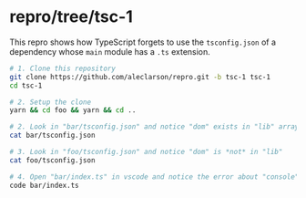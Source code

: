 # repro/tree/tsc-1

This repro shows how TypeScript forgets to use the `tsconfig.json` of a
dependency whose `main` module has a `.ts` extension.

```sh
# 1. Clone this repository
git clone https://github.com/aleclarson/repro.git -b tsc-1 tsc-1
cd tsc-1

# 2. Setup the clone
yarn && cd foo && yarn && cd ..

# 2. Look in "bar/tsconfig.json" and notice "dom" exists in "lib" array
cat bar/tsconfig.json

# 3. Look in "foo/tsconfig.json" and notice "dom" is *not* in "lib"
cat foo/tsconfig.json

# 4. Open "bar/index.ts" in vscode and notice the error about "console"
code bar/index.ts
```
